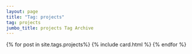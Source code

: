 ```yaml
---
layout: page
title: "Tag: projects"
tag: projects
jumbo_title: projects Tag Archive
---
```

<div class="row">
{% for post in site.tags.projects%}
{% include card.html %}
{% endfor %}
</div>
